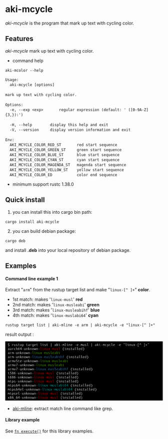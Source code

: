 # aki-mcycle

*aki-mcycle* is the program that mark up text with cycling color.

## Features

*aki-mcycle*  mark up text with cycling color.

* command help

```text
aki-mcolor --help
```

```text
Usage:
  aki-mcycle [options]

mark up text with cycling color.

Options:
  -e, --exp <exp>       regular expression (default: ' ([0-9A-Z]{3,}):')

  -H, --help        display this help and exit
  -V, --version     display version information and exit

Env:
  AKI_MCYCLE_COLOR_RED_ST       red start sequence
  AKI_MCYCLE_COLOR_GREEN_ST     green start sequence
  AKI_MCYCLE_COLOR_BLUE_ST      blue start sequence
  AKI_MCYCLE_COLOR_CYAN_ST      cyan start sequence
  AKI_MCYCLE_COLOR_MAGENDA_ST   magenda start sequence
  AKI_MCYCLE_COLOR_YELLOW_ST    yellow start sequence
  AKI_MCYCLE_COLOR_ED           color end sequence
```

* minimum support rustc 1.38.0

## Quick install

1. you can install this into cargo bin path:

```
cargo install aki-mcycle
```

2. you can build debian package:

```
cargo deb
```

and install **.deb** into your local repository of debian package.

## Examples

#### Command line example 1

Extract "`arm`" from the rustup target list and make "`linux-[^ ]+`" **color**.

- 1st match: makes '`linux-musl`' **red**
- 2nd match: makes '`linux-musleabi`' **green**
- 3rd match: makes '`linux-musleabihf`' **blue**
- 4th match: makes '`linux-muslabi64`' **cyan**

```
rustup target list | aki-mline -e arm | aki-mcycle -e "linux-[^ ]+"
```

result output :

![out rustup image]

[out rustup image]: https://raw.githubusercontent.com/aki-akaguma/aki-mcycle/main/img/out-rustup-1.png

- [aki-mline](https://crates.io/crates/aki-mline): extract match line command like grep.

#### Library example

See [`fn execute()`] for this library examples.

[`fn execute()`]: crate::execute
